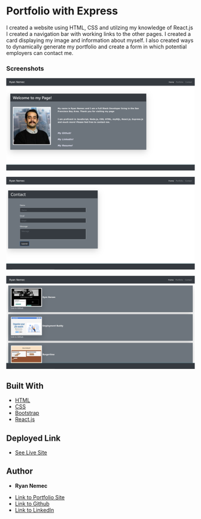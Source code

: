 # Portfolio with Express

I created a website using HTML, CSS and utilzing my knowledge of React.js I created a navigation bar with working links to the other pages. I created a card displaying my image and information about myself. I also created ways to dynamically generate my portfolio and create a form in which potential employers can contact me. 

### Screenshots

![About_Me](portfolio/public/img/first.PNG)

![Contact](portfolio/public/img/third.PNG)

![Portfolio](portfolio/public/img/second.PNG)

## Built With

* [HTML](https://developer.mozilla.org/en-US/docs/Web/HTML)
* [CSS](https://developer.mozilla.org/en-US/docs/Web/CSS)
* [Bootstrap](https://getbootstrap.com/)
* [React.js](https://reactjs.org/)


## Deployed Link

* [See Live Site](https://gentle-shelf-67923.herokuapp.com/)


## Author

* **Ryan Nemec** 

- [Link to Portfolio Site](https://perfectoment.github.io/Ryan-Portfolio/index.html)
- [Link to Github](https://github.com/perfectoment)
- [Link to LinkedIn](https://www.linkedin.com/in/ryan-nemec-5a6b3a66/)